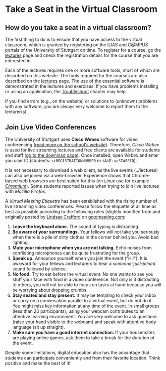 # Take a Seat in the Virtual Classroom

## How do you take a seat in a virtual classroom?

The first thing to do is to ensure that you have access to the virtual classroom, which is granted by registering on the ILIAS and C@MPUS portals of the University of Stuttgart on time. To register for a course, go the [lectures](../lectures/lectures) page and check the registration details for the course that you are interested in.

Each of the lectures requires one or more software tools, most of which are described on this website. The tools required for the courses are also described on the [lectures](../lectures/lectures) page. The use of the essential software is demonstrated in the lectures and exercises. If you have problems installing or using an application, the [Troubleshoot](../troubleshoot/dbg-anaconda) chapter may help.

If you find errors (e.g., on the website) or solutions to (unknown) problems with any software, you are always very welcome to report them to the lecturer(s).


## Join Live Video Conferences

The University of Stuttgart uses **Cisco Webex** software for video conferencing ([read more on the school's website](https://www.tik.uni-stuttgart.de/en/support/service-manuals/webex/)). Therefore, *Cisco Webex* is used for live streaming lectures and free clients are available for students and staff ([go to the download page](https://unistuttgart.webex.com/webappng/sites/unistuttgart/dashboard?siteurl=unistuttgart)). Once installed, open *Webex* and enter you user ID (students: `stREGISTRATIONNUMBER` or staff: `acSTAFFID`).

It is not necessary to download a web client, as the live events (../lectures) can also be joined via a web-browser. Experience shows that Chrome-based web browsers are best suited for this (on *Linux* use for example [*Chromium*](https://www.chromium.org/)). Some students reported issues when trying to join live lectures with *Mozilla Firefox*.

A *Virtual Meeting Etiquette* has been established with the rising number of live streaming video conferences. Please follow the etiquette at all time as best as possible according to the following rules (slightly modified from and originally posted by [Lindsay Crafford](https://blog.gotomeeting.com/author/lindsaycrafford/) on [gotomeeting.com](https://blog.gotomeeting.com/7-rules-virtual-meeting-etiquette-every-professional-know/):

1. **Leave the keyboard alone.** The sound of typing is distracting.
1. **Be aware of your surroundings.** Your fellows will not take you seriously when there is a pile of dirty clothes in the corner behind you. Avoid bad lighting.
1. **Mute your microphone when you are not talking.** Echo noises from conflicting microphones can be quite frustrating for the group.
1. **Speak up.** Announce yourself when you join the event ("Hi!"). It is awkward for your fellows and lecturers to hear a *someone-just-joined* sound followed by silence.
1. **No food.** Try to eat before the virtual event. No one wants to see you stuff your face with food in a video conference. Not only is it distracting to others, you will not be able to focus on tasks at hand because you will be worrying about dropping crumbs.
1. **Stay seated and stay present.** It may be tempting to check your inbox or carry on a conversation parallel to a virtual event, but do not do it. You might miss key information at any time of the event. In small groups (less than 20 participants), using your webcam contributes to an attentive learning environment. You are very welcome to ask questions (raise your hand visible to the webcam) and speak with attentive body language (sit up straight).
1. **Make sure you have a good internet connection.** If your housemates are playing online games, ask them to take a break for the duration of the event.

Despite some limitations, digital education also has the advantage that students can participate conveniently and from their favorite location. Think positive and make the best of it!
